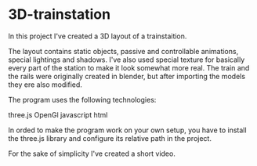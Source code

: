 # 3D-trainstation

In this project I've created a 3D layout of a trainstaition.

The layout contains static objects, passive and controllable animations, special lightings and shadows.
I've also used special texture for basically every part of the station to make it look somewhat more real.
The train and the rails were originally created in blender, but after importing the models they ere also modified.

The program uses the following technologies:

three.js
OpenGl
javascript
html

In orded to make the program work on your own setup, you have to install the three.js library and configure its relative path in the project.

For the sake of simplicity I've created a short video.
